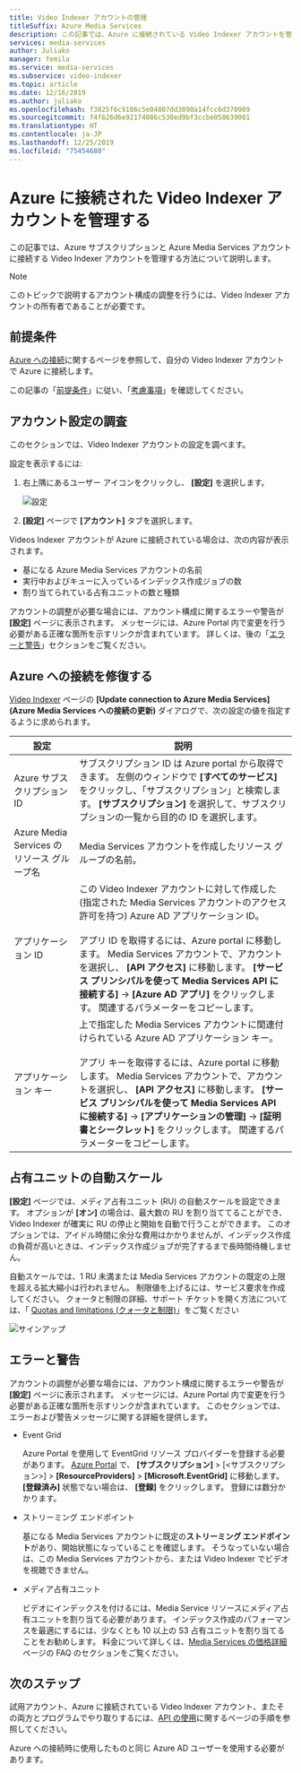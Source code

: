 ```yaml
---
title: Video Indexer アカウントの管理
titleSuffix: Azure Media Services
description: この記事では、Azure に接続されている Video Indexer アカウントを管理する方法について説明します。
services: media-services
author: Juliako
manager: femila
ms.service: media-services
ms.subservice: video-indexer
ms.topic: article
ms.date: 12/16/2019
ms.author: juliako
ms.openlocfilehash: f3825f6c9186c5e04807dd3890a14fcc6d370989
ms.sourcegitcommit: f4f626d6e92174086c530ed9bf3ccbe058639081
ms.translationtype: HT
ms.contentlocale: ja-JP
ms.lasthandoff: 12/25/2019
ms.locfileid: "75454680"
---
```

# <a name="manage-a-video-indexer-account-connected-to-azure"></a>Azure に接続された Video Indexer アカウントを管理する

この記事では、Azure サブスクリプションと Azure Media Services アカウントに接続する Video Indexer アカウントを管理する方法について説明します。

> [!NOTE]
> このトピックで説明するアカウント構成の調整を行うには、Video Indexer アカウントの所有者であることが必要です。

## <a name="prerequisites"></a>前提条件

[Azure への接続](connect-to-azure.md)に関するページを参照して、自分の Video Indexer アカウントで Azure に接続します。 

この記事の「[前提条件](connect-to-azure.md#prerequisites)」に従い、「[考慮事項](connect-to-azure.md#considerations)」を確認してください。

## <a name="examine-account-settings"></a>アカウント設定の調査

このセクションでは、Video Indexer アカウントの設定を調べます。

設定を表示するには:

1. 右上隅にあるユーザー アイコンをクリックし、 **[設定]** を選択します。

    ![設定](./media/manage-account-connected-to-azure/select-settings.png)

2. **[設定]** ページで **[アカウント]** タブを選択します。

Videos Indexer アカウントが Azure に接続されている場合は、次の内容が表示されます。

* 基になる Azure Media Services アカウントの名前
* 実行中およびキューに入っているインデックス作成ジョブの数
* 割り当てられている占有ユニットの数と種類

アカウントの調整が必要な場合には、アカウント構成に関するエラーや警告が **[設定]** ページに表示されます。 メッセージには、Azure Portal 内で変更を行う必要がある正確な箇所を示すリンクが含まれています。 詳しくは、後の「[エラーと警告](#errors-and-warnings)」セクションをご覧ください。

## <a name="repair-the-connection-to-azure"></a>Azure への接続を修復する

[Video Indexer](https://www.videoindexer.ai/) ページの **[Update connection to Azure Media Services]\(Azure Media Services への接続の更新\)** ダイアログで、次の設定の値を指定するように求められます。 

|設定|説明|
|---|---|
|Azure サブスクリプション ID|サブスクリプション ID は Azure portal から取得できます。 左側のウィンドウで **[すべてのサービス]** をクリックし、「サブスクリプション」と検索します。 **[サブスクリプション]** を選択して、サブスクリプションの一覧から目的の ID を選択します。|
|Azure Media Services のリソース グループ名|Media Services アカウントを作成したリソース グループの名前。|
|アプリケーション ID|この Video Indexer アカウントに対して作成した (指定された Media Services アカウントのアクセス許可を持つ) Azure AD アプリケーション ID。 <br/><br/>アプリ ID を取得するには、Azure portal に移動します。 Media Services アカウントで、アカウントを選択し、 **[API アクセス]** に移動します。 **[サービス プリンシパルを使って Media Services API に接続する]**  ->  **[Azure AD アプリ]** をクリックします。 関連するパラメーターをコピーします。|
|アプリケーション キー|上で指定した Media Services アカウントに関連付けられている Azure AD アプリケーション キー。 <br/><br/>アプリ キーを取得するには、Azure portal に移動します。 Media Services アカウントで、アカウントを選択し、 **[API アクセス]** に移動します。 **[サービス プリンシパルを使って Media Services API に接続する]**  ->  **[アプリケーションの管理]**  ->  **[証明書とシークレット]** をクリックします。 関連するパラメーターをコピーします。|

## <a name="auto-scale-reserved-units"></a>占有ユニットの自動スケール

**[設定]** ページでは、メディア占有ユニット (RU) の自動スケールを設定できます。 オプションが **[オン]** の場合は、最大数の RU を割り当ててることができ、Video Indexer が確実に RU の停止と開始を自動で行うことができます。 このオプションでは、アイドル時間に余分な費用はかかりませんが、インデックス作成の負荷が高いときは、インデックス作成ジョブが完了するまで長時間待機しません。

自動スケールでは、1 RU 未満または Media Services アカウントの既定の上限を超える拡大縮小は行われません。 制限値を上げるには、サービス要求を作成してください。 クォータと制限の詳細、サポート チケットを開く方法については、「 [Quotas and limitations (クォータと制限)](../../media-services/previous/media-services-quotas-and-limitations.md)」をご覧ください

![サインアップ](./media/manage-account-connected-to-azure/autoscale-reserved-units.png)

## <a name="errors-and-warnings"></a>エラーと警告

アカウントの調整が必要な場合には、アカウント構成に関するエラーや警告が **[設定]** ページに表示されます。 メッセージには、Azure Portal 内で変更を行う必要がある正確な箇所を示すリンクが含まれています。 このセクションでは、エラーおよび警告メッセージに関する詳細を提供します。

* Event Grid

    Azure Portal を使用して EventGrid リソース プロバイダーを登録する必要があります。 [Azure Portal](https://portal.azure.com/) で、 **[サブスクリプション]** > [<サブスクリプション>] > **[ResourceProviders]**  >  **[Microsoft.EventGrid]** に移動します。 **[登録済み]** 状態でない場合は、 **[登録]** をクリックします。 登録には数分かかります。 

* ストリーミング エンドポイント

    基になる Media Services アカウントに既定の**ストリーミング エンドポイント**があり、開始状態になっていることを確認します。 そうなっていない場合は、この Media Services アカウントから、または Video Indexer でビデオを視聴できません。

* メディア占有ユニット 

    ビデオにインデックスを付けるには、Media Service リソースにメディア占有ユニットを割り当てる必要があります。 インデックス作成のパフォーマンスを最適にするには、少なくとも 10 以上の S3 占有ユニットを割り当てることをお勧めします。 料金について詳しくは、[Media Services の価格詳細](https://azure.microsoft.com/pricing/details/media-services/)ページの FAQ のセクションをご覧ください。   

## <a name="next-steps"></a>次のステップ

試用アカウント、Azure に接続されている Video Indexer アカウント、またその両方とプログラムでやり取りするには、[API の使用](video-indexer-use-apis.md)に関するページの手順を参照してください。

Azure への接続時に使用したものと同じ Azure AD ユーザーを使用する必要があります。

